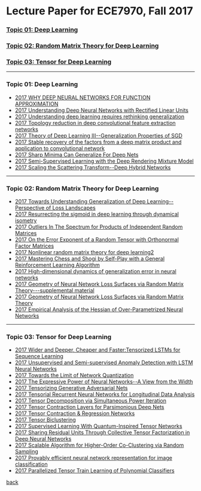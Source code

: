 # Lecture Paper for ECE7970, Fall 2017


### [Topic 01: Deep Learning](#1)

### [Topic 02: Random Matrix Theory for Deep Learning](#2)

### [Topic 03: Tensor for Deep Learning](#3)



---

 <h3 id="1">
 Topic 01: Deep Learning
 </h3>
 
- [2017 WHY DEEP NEURAL NETWORKS FOR FUNCTION APPROXIMATION](https://openreview.net/pdf?id=SkpSlKIel)
- [2017 Understanding Deep Neural Networks with Rectified Linear Units](https://arxiv.org/pdf/1611.01491.pdf)
- [2017 Understanding deep learning requires rethinking generalization](https://arxiv.org/pdf/1611.03530.pdf)
- [2017 Topology reduction in deep convolutional feature extraction networks](https://arxiv.org/pdf/1707.02711.pdf)
- [2017 Theory of Deep Learning III--Generalization Properties of SGD](https://dspace.mit.edu/bitstream/handle/1721.1/107841/CBMM-Memo-067.pdf?sequence=4)
- [2017 Stable recovery of the factors from a deep matrix product  and application to convolutional network](https://arxiv.org/pdf/1703.08044.pdf)
- [2017 Sharp Minima Can Generalize For Deep Nets](https://arxiv.org/pdf/1703.04933.pdf)
- [2017 Semi-Supervised Learning with the Deep Rendering Mixture Model](https://arxiv.org/pdf/1612.01942.pdf)
- [2017 Scaling the Scattering Transform--Deep Hybrid Networks](https://arxiv.org/pdf/1703.08961.pdf)
 

---

 <h3 id="2">
 Topic 02: Random Matrix Theory for Deep Learning
 </h3>
 
- [2017 Towards Understanding Generalization of Deep Learning--Perspective of Loss Landscapes](https://arxiv.org/pdf/1706.10239.pdf)
- [2017 Resurrecting the sigmoid in deep learning through dynamical isometry](http://papers.nips.cc/paper/7064-resurrecting-the-sigmoid-in-deep-learning-through-dynamical-isometry-theory-and-practice.pdf)
- [2017 Outliers In The Spectrum for Products of Independent Random Matrices](https://arxiv.org/pdf/1711.07420.pdf)
- [2017 On the Error Exponent of a Random Tensor with  Orthonormal Factor Matrices](https://hal-centralesupelec.archives-ouvertes.fr/hal-01562329/document)
- [2017 Nonlinear random matrix theory for deep learning2](http://papers.nips.cc/paper/6857-nonlinear-random-matrix-theory-for-deep-learning.pdf)
- [2017 Mastering Chess and Shogi by Self-Play with a General Reinforcement Learning Algorithm](https://arxiv.org/pdf/1712.01815.pdf)
- [2017 High-dimensional dynamics of generalization error in neural networks](https://arxiv.org/pdf/1710.03667.pdf)
- [2017 Geometry of Neural Network Loss Surfaces via Random Matrix Theory---supplemental material](http://proceedings.mlr.press/v70/pennington17a/pennington17a.pdf)
- [2017 Geometry of Neural Network Loss Surfaces via Random Matrix Theory](http://proceedings.mlr.press/v70/pennington17a/pennington17a.pdf)
- [2017 Empirical Analysis of the Hessian of Over-Parametrized Neural Networks](https://arxiv.org/pdf/1706.04454.pdf)


---

 <h3 id="3">
 Topic 03: Tensor for Deep Learning
 </h3>
 
- [2017 Wider and Deeper, Cheaper and Faster:Tensorized LSTMs for Sequence Learning](http://papers.nips.cc/paper/6606-wider-and-deeper-cheaper-and-faster-tensorized-lstms-for-sequence-learning.pdf)
- [2017 Unsupervised and Semi-supervised Anomaly Detection with LSTM Neural Networks](https://arxiv.org/pdf/1710.09207.pdf)
- [2017 Towards the Limit of Network Quantization](https://arxiv.org/pdf/1612.01543.pdf)
- [2017 The Expressive Power of Neural Networks--A View from the Width](http://papers.nips.cc/paper/7203-the-expressive-power-of-neural-networks-a-view-from-the-width.pdf)
- [2017 Tensorizing Generative Adversarial Nets](https://arxiv.org/pdf/1710.10772.pdf)
- [2017 Tensorial Recurrent Neural Networks for Longitudinal Data Analysis](https://arxiv.org/pdf/1708.00185.pdf)
- [2017 Tensor Decomposition via Simultaneous Power Iteration](http://proceedings.mlr.press/v70/wang17i/wang17i.pdf)
- [2017 Tensor Contraction Layers for Parsimonious Deep Nets](https://arxiv.org/pdf/1706.00439.pdf)
- [2017 Tensor Contraction & Regression Networks](https://www.researchgate.net/profile/Jean_Kossaifi2/publication/318721063_Tensor_Contraction_Regression_Networks/links/5a26b48d0f7e9b71dd0c62ad/Tensor-Contraction-Regression-Networks.pdf)
- [2017 Tensor Biclustering](http://papers.nips.cc/paper/6730-tensor-biclustering.pdf)
- [2017 Supervised Learning With Quantum-Inspired Tensor Networks](https://arxiv.org/pdf/1605.05775.pdf)
- [2017 Sharing Residual Units Through Collective Tensor Factorization in Deep Neural Networks](https://arxiv.org/pdf/1703.02180.pdf)
- [2017 Scalable Algorithm for Higher-Order Co-Clustering via Random Sampling](https://arxiv.org/pdf/1703.02180.pdf)
- [2017 Provably efficient neural network representation for image classification](https://arxiv.org/pdf/1703.02180.pdf)
- [2017 Parallelized Tensor Train Learning of Polynomial Classifiers](ftp://ftp.esat.kuleuven.ac.be/pub/pub/stadius/ida/reports/17-05.pdf)

[back](./)
